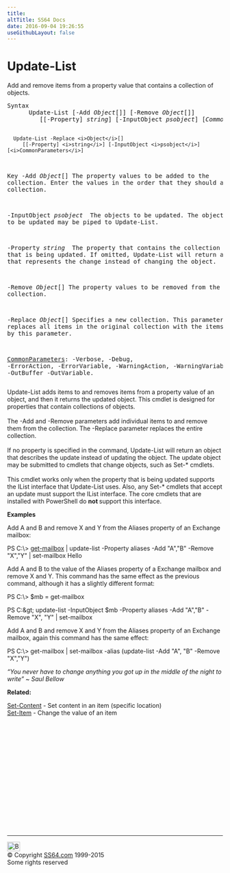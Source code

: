 ```yaml
---
title:
altTitle: SS64 Docs
date: 2016-09-04 19:26:55
useGithubLayout: false
---
```

<!-- #BeginLibraryItem "/Library/head_ps.lbi" --><!-- #EndLibraryItem --><h1>Update-List</h1> 
<p>Add and remove items from a property value that contains a collection of objects.</p>
<pre>Syntax
      Update-List [-Add <i>Object</i>[]] [-Remove <i>Object</i>[]]
         [[-Property] <i>string</i>] [-InputObject <i>psobject</i>] [<i>CommonParameters</i>]

      Update-List -Replace <i>Object</i>[]
         [[-Property] <i>string</i>] [-InputObject <i>psobject</i>] [<i>CommonParameters</i>]

Key
   -Add <i>Object</i>[]
       The property values to be added to the collection.
       Enter the values in the order that they should appear in the collection.

   -InputObject <i>psobject
</i>       The objects to be updated.
       The object to be updated may be piped to Update-List.

   -Property <i>string
</i>       The property that contains the collection that is being updated.
       If omitted, Update-List will return an object that represents
       the change instead of changing the object.

   -Remove <i>Object</i>[]
       The property values to be removed from the collection.

   -Replace <i>Object</i>[]
       Specifies a new collection.
       This parameter replaces all items in the original collection
       with the items specified by this parameter.

   <a href="common.html">CommonParameters</a>:
       -Verbose, -Debug, -ErrorAction, -ErrorVariable, -WarningAction, -WarningVariable,
       -OutBuffer -OutVariable.</pre>
<p> Update-List adds items to and removes items from a property value of an object, and then it returns the 
updated object. This cmdlet is designed for properties that contain collections of objects.<br>
<br>
The -Add and -Remove parameters add individual items to and remove them from the collection. The -Replace parameter replaces the entire collection.<br>
<br>
If no property is specified in the command, Update-List will return an object that describes the update instead of
updating the object. The update object may be submitted to cmdlets that change objects, such as Set-* cmdlets. <br>
<br>
This cmdlet works only when the property that is being updated supports the IList interface that Update-List uses. 
Also, any Set-* cmdlets that accept an update must support the IList interface. The core cmdlets that are installed
with PowerShell do <b>not </b>support this interface.</p>
<p><b>Examples</b></p>
<p>Add A and B and remove X and Y from the Aliases property of an Exchange mailbox:</p>
<p><span class="code">PS C:\&gt; <a href="http://go.microsoft.com/fwlink/?LinkId=111536">get-mailbox</a> | update-list -Property aliases -Add "A","B" -Remove "X","Y" | set-mailbox
Hello</span></p>
<p>Add A and B to the value of the Aliases property of a Exchange mailbox and remove X and Y. This command has the same effect as the previous command, although it has a slightly different format:</p>
<p><span class="code">PS C:\&gt; $mb = get-mailbox<br>

PS C:\&gt; update-list -InputObject $mb -Property aliases -Add "A","B" -Remove "X", "Y" | set-mailbox</span></p>
<p>Add A and B and remove X and Y from the Aliases property of an Exchange mailbox, again this  command has the same effect:</p>
<p><span class="code">PS C:\&gt; get-mailbox | set-mailbox -alias (update-list -Add "A", "B" -Remove "X","Y")</span></p>
<p class="quote"><i>“You never have to change anything you got up in the middle of the night to write” ~ Saul Bellow</i></p>
<p><b>Related:</b></p>
<p> <a href="set-content.html">Set-Content</a> - Set content in an item (specific location)<br>
<a href="set-item.html">Set-Item</a> - Change the value of an item</p><!-- #BeginLibraryItem "/Library/foot_ps.lbi" --><p>
<!-- PowerShell300 -->
<ins class="adsbygoogle" style="display:inline-block;width:300px;height:250px" data-ad-client="ca-pub-6140977852749469" data-ad-slot="6253539900"></ins>
<script>
(adsbygoogle = window.adsbygoogle || []).push({});
</script></p>
<hr>
<div id="bl" class="footer"><a href="update-list.html#"><img src="../images/top.png" width="30" height="22" alt="Back to the Top"></a></div>
<div id="br" class="footer, tagline">© Copyright <a href="http://ss64.com/">SS64.com</a> 1999-2015<br>
Some rights reserved</div><!-- #EndLibraryItem -->

